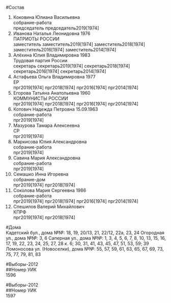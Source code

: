 #Состав  
1. Коковина Юлиана Васильевна  
    собрание-работа  
    председатель председатель2019[1974]  
2. Иванова Наталья Леонидовна 1976  
    ПАТРИОТЫ РОССИИ  
    заместитель заместитель2019[1974] заместитель2018[1974] заместитель2016[1974] заместитель2014[1974]  
3. Алёхина Юлия Владимировна 1983  
    Трудовая партия России  
    секретарь секретарь2019[1974] секретарь2018[1974] секретарь2016[1974] секретарь2014[1974]  
4. Астафьева Ольга Владимировна 1977  
    ЕР  
    прг2019[1974] прг2018[1974] прг2016[1974] прг2014[1974]  
5. Егорова Татьяна Анатольевна 1960  
    КОММУНИСТЫ РОССИИ  
    прг2019[1974] прг2018[1974] прг2016[1974] прг2014[1974]  
6. Котович Надежда Петровна 15.09.1963  
    собрание-работа  
    прг2019[1974]  
7. Мазурова Тамара Алексеевна  
    СР  
    прг2019[1974]  
8. Маркисова Юлия Александровна  
    собрание-работа  
    прг2019[1974]  
9. Савина Мария Александровна  
    собрание-работа  
    прг2019[1974]  
10. Семашко Инна Игоревна  
    собрание-дом  
    прг2019[1974] прг2018[1974]  
11. Соколова Мария Сергеевна 1986  
    собрание-работа  
    прг2019[1974] прг2018[1974] прг2016[1974] прг2014[1974]  
12. Спешилов Валерий Михайлович  
    КПРФ  
    прг2019[1974] прг2018[1974]  
  
#Дома  
Кадетский бул., дома №№: 18, 19, 20/13, 21, 22/12, 22а, 23, 24 Огородная ул., дома №№: 3, 6 Саперная ул., дома №№: 1, 3, 4, 5, 6, 7, 8, 10, 13, 15, 16, 17, 19, 22, 23, 24, 25, 27, 28 к. 6; 30, 31, 41, 43, 45, 47, 51, 53, 59; 39  Ломоносова ул. (Новоселки), дома №№: 55, 57, 59, 61, 63, 65, 67, 69, 73, 75, 77, 79, 81, 83  
  
#Выборы-2012  
##Номер УИК  
1596  
  
#Выборы-2012  
##Номер УИК  
1597  
